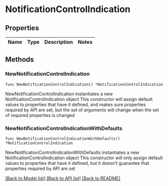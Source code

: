 # NotificationControlIndication

## Properties

Name | Type | Description | Notes
------------ | ------------- | ------------- | -------------

## Methods

### NewNotificationControlIndication

`func NewNotificationControlIndication() *NotificationControlIndication`

NewNotificationControlIndication instantiates a new NotificationControlIndication object
This constructor will assign default values to properties that have it defined,
and makes sure properties required by API are set, but the set of arguments
will change when the set of required properties is changed

### NewNotificationControlIndicationWithDefaults

`func NewNotificationControlIndicationWithDefaults() *NotificationControlIndication`

NewNotificationControlIndicationWithDefaults instantiates a new NotificationControlIndication object
This constructor will only assign default values to properties that have it defined,
but it doesn't guarantee that properties required by API are set


[[Back to Model list]](../README.md#documentation-for-models) [[Back to API list]](../README.md#documentation-for-api-endpoints) [[Back to README]](../README.md)


